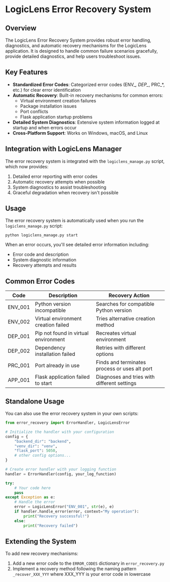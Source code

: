 # LogicLens Error Recovery System

## Overview

The LogicLens Error Recovery System provides robust error handling, diagnostics, and automatic recovery mechanisms for the LogicLens application. It is designed to handle common failure scenarios gracefully, provide detailed diagnostics, and help users troubleshoot issues.

## Key Features

- **Standardized Error Codes**: Categorized error codes (ENV_*, DEP_*, PRC_*, etc.) for clear error identification
- **Automatic Recovery**: Built-in recovery mechanisms for common errors:
  - Virtual environment creation failures
  - Package installation issues
  - Port conflicts
  - Flask application startup problems
- **Detailed System Diagnostics**: Extensive system information logged at startup and when errors occur
- **Cross-Platform Support**: Works on Windows, macOS, and Linux

## Integration with LogicLens Manager

The error recovery system is integrated with the `logiclens_manage.py` script, which now provides:

1. Detailed error reporting with error codes
2. Automatic recovery attempts when possible
3. System diagnostics to assist troubleshooting
4. Graceful degradation when recovery isn't possible

## Usage

The error recovery system is automatically used when you run the `logiclens_manage.py` script:

```
python logiclens_manage.py start
```

When an error occurs, you'll see detailed error information including:
- Error code and description
- System diagnostic information
- Recovery attempts and results

## Common Error Codes

| Code    | Description                        | Recovery Action                           |
|---------|------------------------------------|--------------------------------------------|
| ENV_001 | Python version incompatible        | Searches for compatible Python version    |
| ENV_002 | Virtual environment creation failed| Tries alternative creation method         |
| DEP_001 | Pip not found in virtual environment | Recreates virtual environment           |
| DEP_002 | Dependency installation failed     | Retries with different options            |
| PRC_001 | Port already in use                | Finds and terminates process or uses alt port |
| APP_001 | Flask application failed to start  | Diagnoses and tries with different settings |

## Standalone Usage

You can also use the error recovery system in your own scripts:

```python
from error_recovery import ErrorHandler, LogicLensError

# Initialize the handler with your configuration
config = {
    "backend_dir": "backend",
    "venv_dir": "venv",
    "flask_port": 5050,
    # other config options...
}

# Create error handler with your logging function
handler = ErrorHandler(config, your_log_function)

try:
    # Your code here
    pass
except Exception as e:
    # Handle the error
    error = LogicLensError("ENV_001", str(e), e)
    if handler.handle_error(error, context="My operation"):
        print("Recovery successful!")
    else:
        print("Recovery failed")
```

## Extending the System

To add new recovery mechanisms:
1. Add a new error code to the `ERROR_CODES` dictionary in `error_recovery.py`
2. Implement a recovery method following the naming pattern `_recover_XXX_YYY` where XXX_YYY is your error code in lowercase 